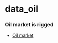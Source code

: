 # data_oil

### Oil market is rigged

- [Oil market](http://nbviewer.jupyter.org/github/collabmarket/data_oil/blob/master/index.ipynb)

